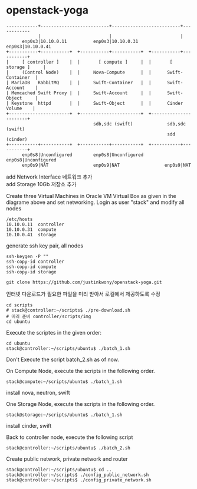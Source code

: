 # openstack-yoga
```
------------+--------------------------+--------------------------+------------
            |                          |                          |
      enp0s3|10.10.0.11          enp0s3|10.10.0.31          enp0s3|10.10.0.41
+-----------+-----------+  +-----------+-----------+  +-----------+-----------+
|     [ controller ]    |  |       [ compute ]     |  |       [ storage ]     |
|     (Control Node)    |  |     Nova-Compute      |  |      Swift-Container  |
| MariaDB   RabbitMQ    |  |     Swift-Container   |  |      Swift-Account    |
| Memcached Swift Proxy |  |     Swift-Account     |  |      Swift-Object     |
| Keystone  httpd       |  |     Swift-Object      |  |      Cinder Volume    |
+-----------------------+  +-----------------------+  +-----------------------+
                                 sdb,sdc (swift)             sdb,sdc (swift)
                                                             sdd (cinder)
+-----------+-----------+  +-----------+-----------+  +-----------+-----------+
      enp0s8|Unconfigured        enp0s8|Unconfigured        enp0s8|Unconfigured
      enp0s9|NAT                 enp0s9|NAT                 enp0s9|NAT
```
add Network Interface 네트워크 추가\
add Storage 10Gb 저장소 추가

Create three Virtual Machines in Oracle VM Virtual Box as given in the diagrame above and set networking.
Login as user "stack" and modify all nodes
```
/etc/hosts
10.10.0.11	controller
10.10.0.31	compute
10.10.0.41	storage
```
generate ssh key pair, all nodes
```
ssh-keygen -P ""
ssh-copy-id controller
ssh-copy-id compute
ssh-copy-id storage
```
```
git clone https://github.com/justinkwony/openstack-yoga.git
```
인터넷 다운로드가 필요한 파일을 미리 받아서 로컬에서 제공하도록 수정
```
cd scripts
# stack@controller:~/scripts$ ./pre-download.sh
# 미리 준비 controller/scripts/img
cd ubuntu
```

Execute the scriptes in the given order:
```
cd ubuntu
stack@controller:~/scripts/ubuntu$ ./batch_1.sh
```
Don't Execute the script batch_2.sh as of now.

On Compute Node, execute the scripts in  the following order.
```
stack@compute:~/scripts/ubuntu$ ./batch_1.sh
```
install nova, neutron, swift

One Storage Node, execute the scripts in  the following order.
```
stack@storage:~/scripts/ubuntu$ ./batch_1.sh
```
install cinder, swift

Back to controller node, execute the following script
```
stack@controller:~/scripts/ubuntu$ ./batch_2.sh
```
Create public network, private network and router
```
stack@controller:~/scripts/ubuntu$ cd ..
stack@controller:~/scripts$ ./config_public_network.sh
stack@controller:~/scripts$ ./config_private_network.sh
```
